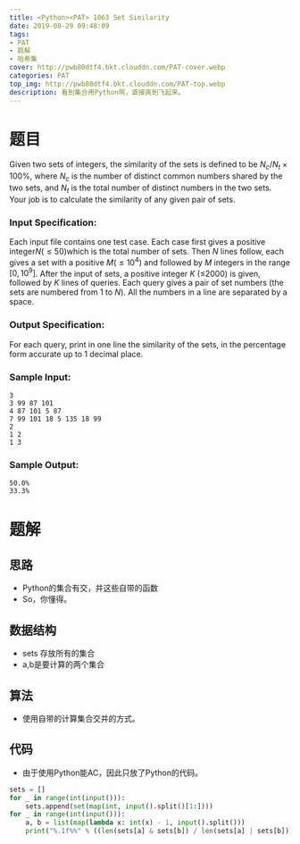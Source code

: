 ```yaml
---
title: <Python><PAT> 1063 Set Similarity
date: 2019-08-29 09:48:09
tags: 
- PAT
- 题解
- 哈希集
cover: http://pwb80dtf4.bkt.clouddn.com/PAT-cover.webp
categories: PAT
top_img: http://pwb80dtf4.bkt.clouddn.com/PAT-top.webp
description: 看到集合用Python啊，直接爽到飞起来。
---
```


# 题目

Given two sets of integers, the similarity of the sets is defined to be $N_{c} / N_{t} \times 100 \%,$ where $N_{c}$ is the number of distinct common numbers shared by the two sets, and $N_{t}$ is the total number of distinct numbers in the two sets. Your job is to calculate the similarity of any given pair of sets.

### Input Specification:

Each input file contains one test case. Each case first gives a positive integer$N( \leq 50)$which is the total number of sets. Then *N* lines follow, each gives a set with a positive $M(\leq 10 ^ 4)$ and followed by *M* integers in the range $[0,10^9]$. After the input of sets, a positive integer *K* (≤2000) is given, followed by *K* lines of queries. Each query gives a pair of set numbers (the sets are numbered from 1 to *N*). All the numbers in a line are separated by a space.

### Output Specification:

For each query, print in one line the similarity of the sets, in the percentage form accurate up to 1 decimal place.

### Sample Input:

```in
3
3 99 87 101
4 87 101 5 87
7 99 101 18 5 135 18 99
2
1 2
1 3
```

### Sample Output:

```out
50.0%
33.3%
```

# 题解

## 思路

+ Python的集合有交，并这些自带的函数
+ So，你懂得。

## 数据结构

+ sets 存放所有的集合
+ a,b是要计算的两个集合

## 算法

+ 使用自带的计算集合交并的方式。

## 代码

+ 由于使用Python能AC，因此只放了Python的代码。

```python
sets = []
for _ in range(int(input())):
    sets.append(set(map(int, input().split()[1:])))
for _ in range(int(input())):
    a, b = list(map(lambda x: int(x) - 1, input().split()))
    print("%.1f%%" % ((len(sets[a] & sets[b]) / len(sets[a] | sets[b]))*100))

```